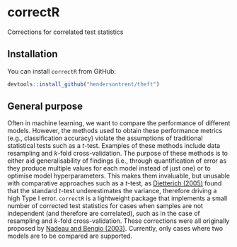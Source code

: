 
# correctR

Corrections for correlated test statistics

## Installation

You can install `correctR` from GitHub:

``` r
devtools::install_github("hendersontrent/theft")
```

## General purpose

Often in machine learning, we want to compare the performance of
different models. However, the methods used to obtain these performance
metrics (e.g., classification accuracy) violate the assumptions of
traditional statistical tests such as a $t$-test. Examples of these
methods include data resampling and $k$-fold cross-validation. The
purpose of these methods is to either aid generalisability of findings
(i.e., through quantification of error as they produce multiple values
for each model instead of just one) or to optimise model
hyperparameters. This makes them invaluable, but unusable with
comparative approaches such as a $t$-test, as [Dietterich
(2005)](https://pubmed.ncbi.nlm.nih.gov/9744903/) found that the
standard $t$-test underestimates the variance, therefore driving a high
Type I error. `correctR` is a lightweight package that implements a
small number of corrected test statistics for cases when samples are not
independent (and therefore are correlated), such as in the case of
resampling and $k$-fold cross-validation. These corrections were all
originally proposed by [Nadeau and Bengio
(2003)](https://link.springer.com/article/10.1023/A:1024068626366).
Currently, only cases where two models are to be compared are supported.
